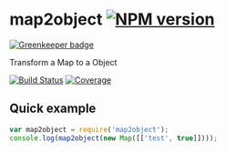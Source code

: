 # map2object [![NPM version][npm-image]][npm-url]

[![Greenkeeper badge](https://badges.greenkeeper.io/christophehurpeau/map2object.svg)](https://greenkeeper.io/)

Transform a Map to a Object

[![Build Status][build-status-image]][build-status-url] [![Coverage][coverage-image]][coverage-url]

## Quick example

```js
var map2object = require('map2object');
console.log(map2object(new Map([['test', true]])));
```

[npm-image]: https://img.shields.io/npm/v/map2object.svg?style=flat-square
[npm-url]: https://npmjs.org/package/map2object
[build-status-image]: https://img.shields.io/circleci/project/christophehurpeau/map2object/master.svg?style=flat-square
[build-status-url]: https://circleci.com/gh/christophehurpeau/map2object
[coverage-image]: https://img.shields.io/coveralls/christophehurpeau/map2object/master.svg?style=flat-square
[coverage-url]: https://coveralls.io/github/christophehurpeau/map2object?branch=master
